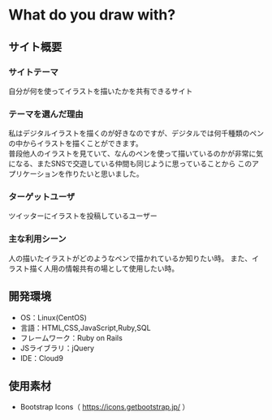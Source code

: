# What do you draw with?

## サイト概要
### サイトテーマ
自分が何を使ってイラストを描いたかを共有できるサイト


### テーマを選んだ理由
私はデジタルイラストを描くのが好きなのですが、デジタルでは何千種類のペンの中からイラストを描くことができます。<br>
普段他人のイラストを見ていて、なんのペンを使って描いているのかが非常に気になる、またSNSで交遊している仲間も同じように思っていることから
このアプリケーションを作りたいと思いました。

### ターゲットユーザ
ツイッターにイラストを投稿しているユーザー

### 主な利用シーン
人の描いたイラストがどのようなペンで描かれているか知りたい時。
また、イラスト描く人用の情報共有の場として使用したい時。

## 開発環境
- OS：Linux(CentOS)
- 言語：HTML,CSS,JavaScript,Ruby,SQL
- フレームワーク：Ruby on Rails
- JSライブラリ：jQuery
- IDE：Cloud9

## 使用素材
- Bootstrap Icons（ https://icons.getbootstrap.jp/ ）